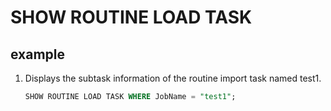 # SHOW ROUTINE LOAD TASK

## example

1. Displays the subtask information of the routine import task named test1.

    ```sql
    SHOW ROUTINE LOAD TASK WHERE JobName = "test1";
    ```
